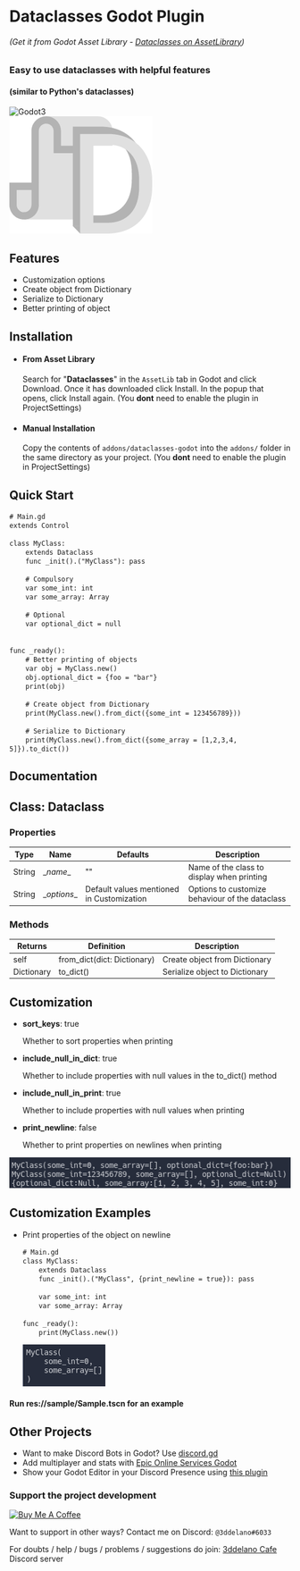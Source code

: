 Dataclasses Godot Plugin
=========================================
###### (Get it from Godot Asset Library - [Dataclasses on AssetLibrary](https://godotengine.org/asset-library/asset/1381))


### Easy to use dataclasses with helpful features
#### (similar to Python's dataclasses)

<img alt="Godot3" src="https://img.shields.io/badge/-Godot 3.x-478CBF?style=for-the-badge&logo=godotengine&logoWidth=20&logoColor=white" />
<br>
<img alt="Dataclasses logo" src="https://raw.githubusercontent.com/3ddelano/dataclasses-godot/main/logo.png" />



Features
--------------

- Customization options
- Create object from Dictionary
- Serialize to Dictionary
- Better printing of object



Installation
--------------
- #### From Asset Library
  
  Search for "**Dataclasses**" in the `AssetLib` tab in Godot and click Download. Once it has downloaded click Install. In the popup that opens, click Install again.
  (You **dont** need to enable the plugin in ProjectSettings)

- #### Manual Installation
  
  Copy the contents of `addons/dataclasses-godot` into the `addons/` folder in the same directory as your project.
  (You **dont** need to enable the plugin in ProjectSettings)



Quick Start
----------

```GDScript
# Main.gd
extends Control

class MyClass:
	extends Dataclass
	func _init().("MyClass"): pass

	# Compulsory
	var some_int: int
	var some_array: Array

	# Optional
	var optional_dict = null


func _ready():
	# Better printing of objects
	var obj = MyClass.new()
	obj.optional_dict = {foo = "bar"}
	print(obj)

	# Create object from Dictionary
	print(MyClass.new().from_dict({some_int = 123456789}))

	# Serialize to Dictionary
	print(MyClass.new().from_dict({some_array = [1,2,3,4, 5]}).to_dict())
```



Documentation
----------

## Class: Dataclass

### Properties
| Type   | Name         | Defaults                                  | Description                                     |
| ------ | ------------ | ----------------------------------------- | ----------------------------------------------- |
| String | \__name__    | ""                                        | Name of the class to display when printing      |
| String | \__options__ | Default values mentioned in Customization | Options to customize behaviour of the dataclass |

### Methods

| Returns    | Definition                  | Description                    |
| ---------- | --------------------------- | ------------------------------ |
| self       | from_dict(dict: Dictionary) | Create object from Dictionary  |
| Dictionary | to_dict()                   | Serialize object to Dictionary |



Customization
----------

- **sort_keys**: true 
  
  Whether to sort properties when printing
- **include_null_in_dict**: true
  
  Whether to include properties with null values in the to_dict() method
- **include_null_in_print**: true
  
  Whether to include properties with null values when printing
- **print_newline**: false
  
  Whether to print properties on newlines when printing

<img src="https://raw.githubusercontent.com/3ddelano/dataclasses-godot/main/_assets/quick_start_output.png">



Customization Examples
----------

- Print properties of the object on newline
	```GDScript
	# Main.gd
	class MyClass:
		extends Dataclass
		func _init().("MyClass", {print_newline = true}): pass

		var some_int: int
		var some_array: Array
	
	func _ready():
		print(MyClass.new())
	```
	<img src="https://raw.githubusercontent.com/3ddelano/dataclasses-godot/main/_assets/print_newline_output.png">

#### Run res://sample/Sample.tscn for an example


Other Projects
----------

- Want to make Discord Bots in Godot? Use [discord.gd](https://github.com/3ddelano/discord.gd)
- Add multiplayer and stats with [Epic Online Services Godot](https://github.com/3ddelano/epic-online-services-godot)
- Show your Godot Editor in your Discord Presence using [this plugin](https://github.com/3ddelano/godot-editor-discord-presence)

### Support the project development
<a href="https://www.buymeacoffee.com/3ddelano" target="_blank"><img height="41" width="174" src="https://cdn.buymeacoffee.com/buttons/v2/default-red.png" alt="Buy Me A Coffee" width="150" ></a>

Want to support in other ways? Contact me on Discord: `@3ddelano#6033`

For doubts / help / bugs / problems / suggestions do join: [3ddelano Cafe](https://discord.gg/FZY9TqW) Discord server
